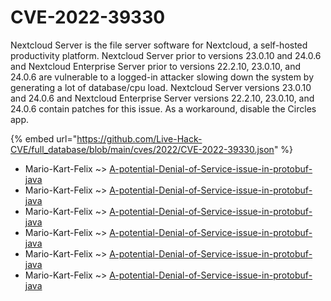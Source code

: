 # CVE-2022-39330

Nextcloud Server is the file server software for Nextcloud, a self-hosted productivity platform. Nextcloud Server prior to versions 23.0.10 and 24.0.6 and Nextcloud Enterprise Server prior to versions 22.2.10, 23.0.10, and 24.0.6 are vulnerable to a logged-in attacker slowing down the system by generating a lot of database/cpu load. Nextcloud Server versions 23.0.10 and 24.0.6 and Nextcloud Enterprise Server versions 22.2.10, 23.0.10, and 24.0.6 contain patches for this issue. As a workaround, disable the Circles app.

{% embed url="https://github.com/Live-Hack-CVE/full_database/blob/main/cves/2022/CVE-2022-39330.json" %}


* Mario-Kart-Felix ~> [A-potential-Denial-of-Service-issue-in-protobuf-java](https://www.alice-snow.ru/2022/database/cve-2022-39330/a-potential-denial-of-service-issue-in-protobuf-java-mario-kart-felix)
* Mario-Kart-Felix ~> [A-potential-Denial-of-Service-issue-in-protobuf-java](https://www.alice-snow.ru/2022/database/cve-2022-39330/a-potential-denial-of-service-issue-in-protobuf-java-mario-kart-felix)
* Mario-Kart-Felix ~> [A-potential-Denial-of-Service-issue-in-protobuf-java](https://www.alice-snow.ru/2022/database/cve-2022-39330/a-potential-denial-of-service-issue-in-protobuf-java-mario-kart-felix)
* Mario-Kart-Felix ~> [A-potential-Denial-of-Service-issue-in-protobuf-java](https://www.alice-snow.ru/2022/database/cve-2022-39330/a-potential-denial-of-service-issue-in-protobuf-java-mario-kart-felix)
* Mario-Kart-Felix ~> [A-potential-Denial-of-Service-issue-in-protobuf-java](https://www.alice-snow.ru/2022/database/cve-2022-39330/a-potential-denial-of-service-issue-in-protobuf-java-mario-kart-felix)
* Mario-Kart-Felix ~> [A-potential-Denial-of-Service-issue-in-protobuf-java](https://www.alice-snow.ru/2022/database/cve-2022-39330/a-potential-denial-of-service-issue-in-protobuf-java-mario-kart-felix)